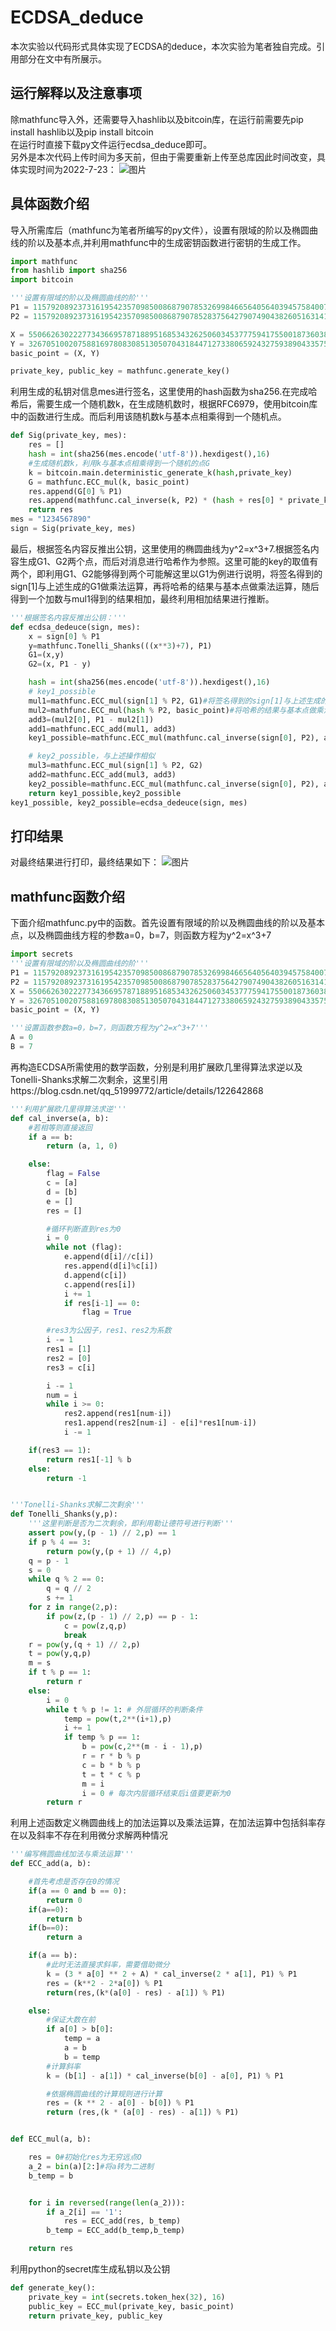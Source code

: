 # ECDSA_deduce
本次实验以代码形式具体实现了ECDSA的deduce，本次实验为笔者独自完成。引用部分在文中有所展示。
## 运行解释以及注意事项
除mathfunc导入外，还需要导入hashlib以及bitcoin库，在运行前需要先pip install hashlib以及pip install bitcoin  
在运行时直接下载py文件运行ecdsa_deduce即可。  
另外是本次代码上传时间为多天前，但由于需要重新上传至总库因此时间改变，具体实现时间为2022-7-23： 
![图片](https://user-images.githubusercontent.com/105708747/180752073-83a1fb83-3d20-4017-bc17-568bb257e183.png)

## 具体函数介绍
导入所需库后（mathfunc为笔者所编写的py文件），设置有限域的阶以及椭圆曲线的阶以及基本点,并利用mathfunc中的生成密钥函数进行密钥的生成工作。
```python
import mathfunc
from hashlib import sha256
import bitcoin

'''设置有限域的阶以及椭圆曲线的阶'''
P1 = 115792089237316195423570985008687907853269984665640564039457584007908834671663
P2 = 115792089237316195423570985008687907852837564279074904382605163141518161494337

X = 55066263022277343669578718895168534326250603453777594175500187360389116729240
Y = 32670510020758816978083085130507043184471273380659243275938904335757337482424
basic_point = (X, Y)

private_key, public_key = mathfunc.generate_key()
```
利用生成的私钥对信息mes进行签名，这里使用的hash函数为sha256.在完成哈希后，需要生成一个随机数k，在生成随机数时，根据RFC6979，使用bitcoin库中的函数进行生成。而后利用该随机数k与基本点相乘得到一个随机点。
```python
def Sig(private_key, mes):
    res = []
    hash = int(sha256(mes.encode('utf-8')).hexdigest(),16)
    #生成随机数k，利用k与基本点相乘得到一个随机的点G
    k = bitcoin.main.deterministic_generate_k(hash,private_key)
    G = mathfunc.ECC_mul(k, basic_point)
    res.append(G[0] % P1)
    res.append(mathfunc.cal_inverse(k, P2) * (hash + res[0] * private_key) % P2)
    return res
mes = "1234567890"
sign = Sig(private_key, mes)
```
最后，根据签名内容反推出公钥，这里使用的椭圆曲线为y^2=x^3+7.根据签名内容生成G1、G2两个点，而后对消息进行哈希作为参照。这里可能的key的取值有两个，即利用G1、G2能够得到两个可能解这里以G1为例进行说明，将签名得到的sign[1]与上述生成的G1做乘法运算，再将哈希的结果与基本点做乘法运算，随后得到一个加数与mul1得到的结果相加，最终利用相加结果进行推断。
```python
'''根据签名内容反推出公钥：'''
def ecdsa_dedeuce(sign, mes):
    x = sign[0] % P1
    y=mathfunc.Tonelli_Shanks(((x**3)+7), P1)
    G1=(x,y)
    G2=(x, P1 - y)

    hash = int(sha256(mes.encode('utf-8')).hexdigest(),16)
    # key1_possible
    mul1=mathfunc.ECC_mul(sign[1] % P2, G1)#将签名得到的sign[1]与上述生成的G1做乘法运算
    mul2=mathfunc.ECC_mul(hash % P2, basic_point)#将哈希的结果与基本点做乘法运算
    add3=(mul2[0], P1 - mul2[1])
    add1=mathfunc.ECC_add(mul1, add3)
    key1_possible=mathfunc.ECC_mul(mathfunc.cal_inverse(sign[0], P2), add1)

    # key2_possible，与上述操作相似
    mul3=mathfunc.ECC_mul(sign[1] % P2, G2)
    add2=mathfunc.ECC_add(mul3, add3)
    key2_possible=mathfunc.ECC_mul(mathfunc.cal_inverse(sign[0], P2), add2)
    return key1_possible,key2_possible
key1_possible, key2_possible=ecdsa_dedeuce(sign, mes)
```
## 打印结果
对最终结果进行打印，最终结果如下：
![图片](https://user-images.githubusercontent.com/105708747/180432771-6395418e-220a-400b-8534-12756a566e50.png)
## mathfunc函数介绍
下面介绍mathfunc.py中的函数。首先设置有限域的阶以及椭圆曲线的阶以及基本点，以及椭圆曲线方程的参数a=0，b=7，则函数方程为y^2=x^3+7
```python
import secrets
'''设置有限域的阶以及椭圆曲线的阶'''
P1 = 115792089237316195423570985008687907853269984665640564039457584007908834671663
P2 = 115792089237316195423570985008687907852837564279074904382605163141518161494337
X = 55066263022277343669578718895168534326250603453777594175500187360389116729240
Y = 32670510020758816978083085130507043184471273380659243275938904335757337482424
basic_point = (X, Y)

'''设置函数参数a=0，b=7，则函数方程为y^2=x^3+7'''
A = 0
B = 7
```
再构造ECDSA所需使用的数学函数，分别是利用扩展欧几里得算法求逆以及Tonelli-Shanks求解二次剩余，这里引用https://blog.csdn.net/qq_51999772/article/details/122642868
```python
'''利用扩展欧几里得算法求逆'''
def cal_inverse(a, b):
    #若相等则直接返回
    if a == b:
        return (a, 1, 0)

    else:
        flag = False
        c = [a]
        d = [b]
        e = []
        res = []

        #循环判断直到res为0
        i = 0
        while not (flag):
            e.append(d[i]//c[i])
            res.append(d[i]%c[i])
            d.append(c[i])
            c.append(res[i])
            i += 1
            if res[i-1] == 0:
                flag = True

        #res3为公因子，res1、res2为系数
        i -= 1
        res1 = [1]
        res2 = [0]
        res3 = c[i]

        i -= 1
        num = i
        while i >= 0:
            res2.append(res1[num-i])
            res1.append(res2[num-i] - e[i]*res1[num-i])
            i -= 1

    if(res3 == 1):
        return res1[-1] % b
    else:
        return -1


'''Tonelli-Shanks求解二次剩余'''
def Tonelli_Shanks(y,p):
    '''这里判断是否为二次剩余，即利用勒让德符号进行判断'''
    assert pow(y,(p - 1) // 2,p) == 1
    if p % 4 == 3:
        return pow(y,(p + 1) // 4,p)
    q = p - 1
    s = 0
    while q % 2 == 0:
        q = q // 2
        s += 1
    for z in range(2,p):
        if pow(z,(p - 1) // 2,p) == p - 1:
            c = pow(z,q,p)
            break
    r = pow(y,(q + 1) // 2,p)
    t = pow(y,q,p)
    m = s
    if t % p == 1:
        return r
    else:
        i = 0
        while t % p != 1: # 外层循环的判断条件
            temp = pow(t,2**(i+1),p)
            i += 1
            if temp % p == 1:
                b = pow(c,2**(m - i - 1),p)
                r = r * b % p
                c = b * b % p
                t = t * c % p
                m = i
                i = 0 # 每次内层循环结束后i值要更新为0
        return r
```
利用上述函数定义椭圆曲线上的加法运算以及乘法运算，在加法运算中包括斜率存在以及斜率不存在利用微分求解两种情况
```python
'''编写椭圆曲线加法与乘法运算'''
def ECC_add(a, b):

    #首先考虑是否存在0的情况
    if(a == 0 and b == 0):
        return 0
    if(a==0):
        return b
    if(b==0):
        return a

    if(a == b):
        #此时无法直接求斜率，需要借助微分
        k = (3 * a[0] ** 2 + A) * cal_inverse(2 * a[1], P1) % P1
        res = (k**2 - 2*a[0]) % P1
        return(res,(k*(a[0] - res) - a[1]) % P1)

    else:
        #保证大数在前
        if a[0] > b[0]:
            temp = a
            a = b
            b = temp
        #计算斜率
        k = (b[1] - a[1]) * cal_inverse(b[0] - a[0], P1) % P1

        #依据椭圆曲线的计算规则进行计算
        res = (k ** 2 - a[0] - b[0]) % P1
        return (res,(k * (a[0] - res) - a[1]) % P1)


def ECC_mul(a, b):

    res = 0#初始化res为无穷远点O
    a_2 = bin(a)[2:]#将a转为二进制
    b_temp = b


    for i in reversed(range(len(a_2))):
        if a_2[i] == '1':
            res = ECC_add(res, b_temp)
        b_temp = ECC_add(b_temp,b_temp)

    return res
```
利用python的secret库生成私钥以及公钥
```python
def generate_key():
    private_key = int(secrets.token_hex(32), 16)
    public_key = ECC_mul(private_key, basic_point)
    return private_key, public_key
```
